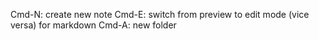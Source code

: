 Cmd-N: create new note
Cmd-E: switch from preview to edit mode (vice versa) for markdown
Cmd-A: new folder
